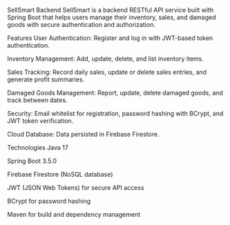 SellSmart Backend
SellSmart is a backend RESTful API service built with Spring Boot that helps users manage their inventory, sales, and damaged goods with secure authentication and authorization.

Features
User Authentication: Register and log in with JWT-based token authentication.

Inventory Management: Add, update, delete, and list inventory items.

Sales Tracking: Record daily sales, update or delete sales entries, and generate profit summaries.

Damaged Goods Management: Report, update, delete damaged goods, and track between dates.

Security: Email whitelist for registration, password hashing with BCrypt, and JWT token verification.

Cloud Database: Data persisted in Firebase Firestore.

Technologies
Java 17

Spring Boot 3.5.0

Firebase Firestore (NoSQL database)

JWT (JSON Web Tokens) for secure API access

BCrypt for password hashing

Maven for build and dependency management

